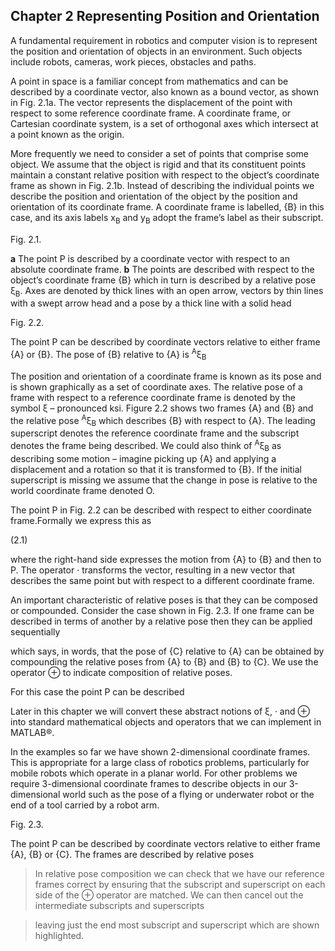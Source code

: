 ## Chapter 2 Representing Position and Orientation

A fundamental requirement in robotics and computer vision is to represent the position and orientation of objects in an environment. Such objects include robots, cameras, work pieces, obstacles and paths.

A point in space is a familiar concept from mathematics and can be described by a coordinate vector, also known as a bound vector, as shown in Fig. 2.1a. The vector represents the displacement of the point with respect to some reference coordinate frame. A coordinate frame, or Cartesian coordinate system, is a set of orthogonal axes which intersect at a point known as the origin.

More frequently we need to consider a set of points that comprise some object. We assume that the object is  rigid and that its constituent points maintain a constant relative position with respect to the object’s coordinate frame as shown in Fig. 2.1b. Instead of describing the individual points we describe the position and orientation of the object by the position and orientation of its coordinate frame. A coordinate frame is labelled, {B} in this case, and its axis labels x<sub>B</sub> and y<sub>B</sub> adopt the frame’s label as their subscript.

Fig. 2.1.

**a** The point P is described by a coordinate vector with respect to an absolute coordinate frame. **b** The points are described with respect to the object’s coordinate frame {B} which in turn is described by a relative pose ξ<sub>B</sub>. Axes are denoted by thick lines with an open arrow, vectors by thin lines with a swept arrow head and a pose by a thick line with a solid head

Fig. 2.2.

The point P can be described by coordinate vectors relative to either frame {A} or {B}. The pose of {B} relative to {A} is <sup>A</sup>ξ<sub>B</sub>

The position and orientation of a coordinate frame is known as its pose and is shown graphically as a set of coordinate axes. The relative pose of a frame with respect to a reference coordinate frame is denoted  by the symbol ξ – pronounced ksi. Figure 2.2 shows two frames {A} and {B} and the relative pose <sup>A</sup>ξ<sub>B</sub> which describes {B} with respect to {A}. The leading superscript denotes the reference coordinate frame and the subscript denotes the frame being described. We could also think of <sup>A</sup>ξ<sub>B</sub> as describing some motion – imagine picking up {A} and applying a displacement and a rotation so that it is transformed to {B}. If the initial superscript is missing we assume that the change in pose is relative to the world coordinate frame denoted O.

The point P in Fig. 2.2 can be described with respect to either coordinate frame.Formally we express this as

(2.1)

where the right-hand side expresses the motion from {A} to {B} and then to P. The operator · transforms the vector, resulting in a new vector that describes the same point but with respect to a different coordinate frame.


An important characteristic of relative poses is that they can be composed or compounded. Consider the case shown in Fig. 2.3. If one frame can be described in terms of another by a relative pose then they can be applied sequentially


which says, in words, that the pose of {C} relative to {A} can be obtained by compounding the relative poses from {A} to {B} and {B} to {C}. We use the operator ⊕ to indicate composition of relative poses.

For this case the point P can be described



Later in this chapter we will convert these abstract notions of ξ, · and ⊕ into standard mathematical objects and operators that we can implement in MATLAB®.

In the examples so far we have shown 2-dimensional coordinate frames. This is appropriate for a large class of robotics problems, particularly for mobile robots which operate in a planar world. For other problems we require 3-dimensional coordinate frames to describe objects in our 3-dimensional world such as the pose of a flying or underwater robot or the end of a tool carried by a robot arm.

Fig. 2.3.

The point P can be described by coordinate vectors relative to either frame {A}, {B} or {C}. The frames are described by relative poses

> In relative pose composition we can check that we have our reference frames correct by ensuring that the subscript and superscript on each side of the ⊕ operator are matched. We can then cancel out the  intermediate subscripts and superscripts

>leaving just the end most subscript and superscript which are shown highlighted.
